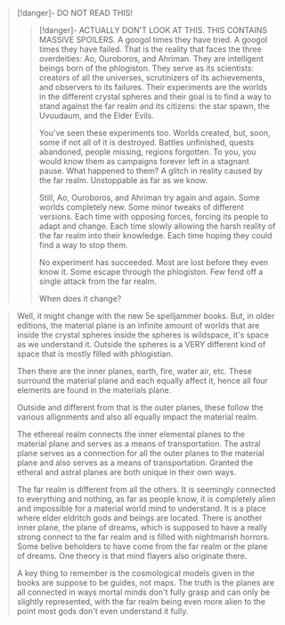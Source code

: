 > [!danger]- DO NOT READ THIS!
> > [!danger]- ACTUALLY DON'T LOOK AT THIS. THIS CONTAINS MASSIVE SPOILERS.
> > A googol times they have tried. A googol times they have failed. That is the reality that faces the three overdeities: Ao, Ouroboros, and Ahriman. They are intelligent beings born of the phlogiston. They serve as its scientists: creators of all the universes, scrutinizers of its achievements, and observers to its failures. Their experiments are the worlds in the different crystal spheres and their goal is to find a way to stand against the far realm and its citizens: the star spawn, the Uvuudaum, and the Elder Evils. 
> > 
> > You've seen these experiments too. Worlds created, but, soon, some if not all of it is destroyed. Battles unfinished, quests abandoned, people missing, regions forgotten. To you, you would know them as campaigns forever left in a stagnant pause. What happened to them? A glitch in reality caused by the far realm. Unstoppable as far as we know. 
> > 
> > Still, Ao, Ouroboros, and Ahriman try again and again. Some worlds completely new. Some minor tweaks of different versions. Each time with opposing forces, forcing its people to adapt and change. Each time slowly allowing the harsh reality of the far realm into their knowledge. Each time hoping they could find a way to stop them.
> > 
> > No experiment has succeeded. Most are lost before they even know it. Some escape through the phlogiston. Few fend off a single attack from the far realm. 
> > 
> > When does it change?

> Well, it might change with the new 5e spelljammer books. But, in older editions, the material plane is an infinite amount of worlds that are inside the crystal spheres inside the spheres is wildspace, it's space as we understand it. Outside the spheres is a VERY different kind of space that is mostly filled with phlogistian.
> 
> Then there are the inner planes, earth, fire, water air, etc. These surround the material plane and each equally affect it, hence all four elements are found in the materials plane.
> 
> Outside and different from that is the outer planes, these follow the various allignments and also all equally impact the material realm.
> 
> The ethereal realm connects the inner elemental planes to the material plane and serves as a means of transportation. The astral plane serves as a connection for all the outer planes to the material plane and also serves as a means of transportation. Granted the etheral and astral planes are both unique in their own ways.
> 
> The far realm is different from all the others. It is seemingly connected to everything and nothing, as far as people know, it is completely alien and impossible for a material world mind to understand. It is a place where elder eldritch gods and beings are located. There is another inner plane, the plane of dreams, which is supposed to have a really strong connect to the far realm and is filled with nightmarish horrors. Some belive beholders to have come from the far realm or the plane of dreams. One theory is that mind flayers also originate there.
> 
> A key thing to remember is the cosmological models given in the books are suppose to be guides, not maps. The truth is the planes are all connected in ways mortal minds don't fully grasp and can only be slightly represented, with the far realm being even more alien to the point most gods don't even understand it fully.
